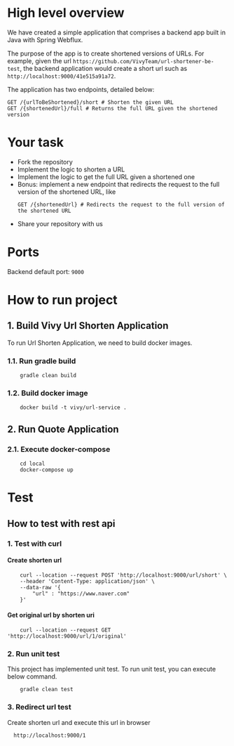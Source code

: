 # High level overview

We have created a simple application that comprises a backend app built in Java with Spring Webflux.

The purpose of the app is to create shortened versions of URLs. For example, given the url `https://github.com/VivyTeam/url-shortener-be-test`, the backend application would create a short url such as `http://localhost:9000/41e515a91a72`.

The application has two endpoints, detailed below:

```
GET /{urlToBeShortened}/short # Shorten the given URL
GET /{shortenedUrl}/full # Returns the full URL given the shortened version
```

# Your task

- Fork the repository
- Implement the logic to shorten a URL
- Implement the logic to get the full URL given a shortened one
- Bonus: implement a new endpoint that redirects the request to the full version of the shortened URL, like
  ```
  GET /{shortenedUrl} # Redirects the request to the full version of the shortened URL
  ```
- Share your repository with us

# Ports
Backend default port: `9000`

# How to run project

## 1. Build Vivy Url Shorten Application

To run Url Shorten Application, we need to build docker images.

### 1.1. Run gradle build
```
    gradle clean build
```

### 1.2. Build docker image
```
    docker build -t vivy/url-service .
```

## 2. Run Quote Application

### 2.1. Execute docker-compose
```
    cd local
    docker-compose up
```
# Test

## How to test with rest api

### 1. Test with curl
#### Create shorten url
```
    curl --location --request POST 'http://localhost:9000/url/short' \
    --header 'Content-Type: application/json' \
    --data-raw '{
        "url" : "https://www.naver.com"
    }'
```

#### Get original url by shorten uri

```
    curl --location --request GET 'http://localhost:9000/url/1/original'
```

### 2. Run unit test

This project has implemented unit test.
To run unit test, you can execute below command.
```
    gradle clean test 
```

### 3. Redirect url test

Create shorten url and execute this url in browser
```
  http://localhost:9000/1
```